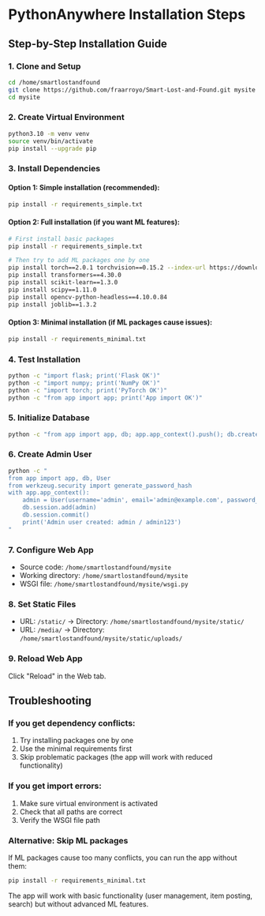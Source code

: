 # PythonAnywhere Installation Steps

## Step-by-Step Installation Guide

### 1. Clone and Setup
```bash
cd /home/smartlostandfound
git clone https://github.com/fraarroyo/Smart-Lost-and-Found.git mysite
cd mysite
```

### 2. Create Virtual Environment
```bash
python3.10 -m venv venv
source venv/bin/activate
pip install --upgrade pip
```

### 3. Install Dependencies

#### Option 1: Simple installation (recommended):
```bash
pip install -r requirements_simple.txt
```

#### Option 2: Full installation (if you want ML features):
```bash
# First install basic packages
pip install -r requirements_simple.txt

# Then try to add ML packages one by one
pip install torch==2.0.1 torchvision==0.15.2 --index-url https://download.pytorch.org/whl/cpu
pip install transformers==4.30.0
pip install scikit-learn==1.3.0
pip install scipy==1.11.0
pip install opencv-python-headless==4.10.0.84
pip install joblib==1.3.2
```

#### Option 3: Minimal installation (if ML packages cause issues):
```bash
pip install -r requirements_minimal.txt
```

### 4. Test Installation
```bash
python -c "import flask; print('Flask OK')"
python -c "import numpy; print('NumPy OK')"
python -c "import torch; print('PyTorch OK')"
python -c "from app import app; print('App import OK')"
```

### 5. Initialize Database
```bash
python -c "from app import app, db; app.app_context().push(); db.create_all(); print('Database created')"
```

### 6. Create Admin User
```bash
python -c "
from app import app, db, User
from werkzeug.security import generate_password_hash
with app.app_context():
    admin = User(username='admin', email='admin@example.com', password_hash=generate_password_hash('admin123'), is_admin=True)
    db.session.add(admin)
    db.session.commit()
    print('Admin user created: admin / admin123')
"
```

### 7. Configure Web App
- Source code: `/home/smartlostandfound/mysite`
- Working directory: `/home/smartlostandfound/mysite`
- WSGI file: `/home/smartlostandfound/mysite/wsgi.py`

### 8. Set Static Files
- URL: `/static/` → Directory: `/home/smartlostandfound/mysite/static/`
- URL: `/media/` → Directory: `/home/smartlostandfound/mysite/static/uploads/`

### 9. Reload Web App
Click "Reload" in the Web tab.

## Troubleshooting

### If you get dependency conflicts:
1. Try installing packages one by one
2. Use the minimal requirements first
3. Skip problematic packages (the app will work with reduced functionality)

### If you get import errors:
1. Make sure virtual environment is activated
2. Check that all paths are correct
3. Verify the WSGI file path

### Alternative: Skip ML packages
If ML packages cause too many conflicts, you can run the app without them:
```bash
pip install -r requirements_minimal.txt
```
The app will work with basic functionality (user management, item posting, search) but without advanced ML features.
